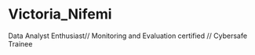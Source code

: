 # Victoria_Nifemi
Data Analyst Enthusiast// Monitoring and Evaluation certified // Cybersafe Trainee
